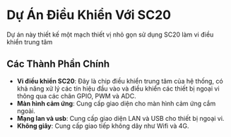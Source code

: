 # Dự Án Điều Khiển Với SC20

Dự án này thiết kế một mạch thiết vị nhỏ gọn sử dụng SC20 làm vi điều khiển trung tâm

## Các Thành Phần Chính
- **Vi điều khiển SC20**: Đây là chip điều khiển trung tâm của hệ thống, có khả năng xử lý các tín hiệu đầu vào và điều khiển các thiết bị ngoại vi thông qua các chân GPIO, PWM và ADC.
- **Màn hình cảm ứng**: Cung cấp giao diện cho màn hình cảm ứng cắm ngoài.
- **Mạng lan và usb**: Cung cấp giao diện LAN và USB cho thiết bị ngoại vi.
- **Không giây**: Cung cấp giao tiếp không dây như Wifi và 4G. 
